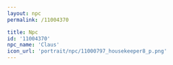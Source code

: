```yaml
---
layout: npc
permalink: /11004370

title: Npc
id: '11004370'
npc_name: 'Claus'
icon_url: 'portrait/npc/11000797_housekeeper8_p.png'
---
```

